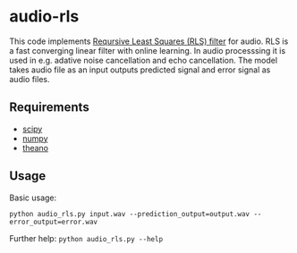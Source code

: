 # audio-rls

This code implements [Reqursive Least Squares (RLS) filter](https://en.wikipedia.org/wiki/Recursive_least_squares_filter) for audio. RLS is a fast converging linear filter with online learning. In audio processsing it is used in e.g. adative noise cancellation and echo cancellation. The model takes audio file as an input outputs predicted signal and error signal as audio files. 

## Requirements
- [scipy](https://www.scipy.org/scipylib/index.html)
- [numpy](http://www.numpy.org/)
- [theano](http://deeplearning.net/software/theano/)

## Usage

Basic usage:

`python audio_rls.py input.wav --prediction_output=output.wav --error_output=error.wav`

Further help:
`python audio_rls.py --help`

